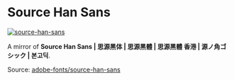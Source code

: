 # Source Han Sans

[![source-han-sans](https://img.shields.io/badge/LICENSE-OFL--1.1%20License%20-blueviolet?style=flat-square)](./LICENSE)

A mirror of **Source Han Sans | 思源黑体 | 思源黑體 | 思源黑體 香港 | 源ノ角ゴシック | 본고딕**.

Source: [adobe-fonts/source-han-sans](https://github.com/adobe-fonts/source-han-sans)
